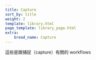 ```yaml
---
title: Capture
sort_by: title
weight: 2
template: library.html
page_template: library_page.html
extra: 
    bread_name: Capture
---
```


這些是跟捕捉（capture）有關的 workflows